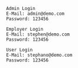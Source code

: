 





    
        Admin Login
        E-Mail: admin@demo.com                       
        Password: 123456
        
        Employer Login
        E-Mail: stephen@demo.com                       
        Password: 123456
        
        User Login
        E-Mail: stephano@demo.com                       
        Password: 123456
        
   

